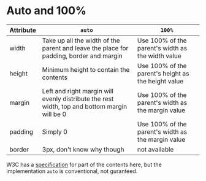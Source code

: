 # Auto and 100%

|Attribute|`auto`|`100%`|
|------|------|------|
|width|Take up all the width of the parent and leave the place for padding, border and margin|Use 100% of the parent's width as the width value|
|height|Minimum height to contain the contents|Use 100% of the parent's height as the height value|
|margin|Left and right margin will evenly distribute the rest width, top and bottom margin will be 0|Use 100% of the parent's width as the margin value|
|padding|Simply 0|Use 100% of the parent's width as the margin value|
|border|3px, don't know why though|not available|

W3C has a [specification](https://www.w3.org/TR/css-box-3/) for part of the contents here, but the implementation `auto` is conventional, not guranteed.
